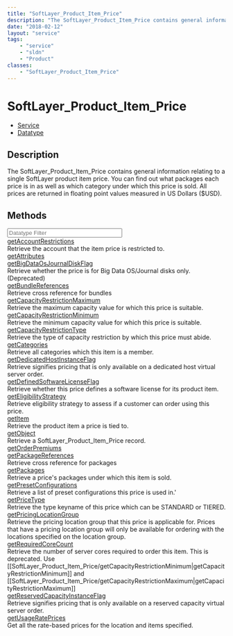 ```yaml
---
title: "SoftLayer_Product_Item_Price"
description: "The SoftLayer_Product_Item_Price contains general information relating to a single SoftLayer product item price. You can... "
date: "2018-02-12"
layout: "service"
tags:
    - "service"
    - "sldn"
    - "Product"
classes:
    - "SoftLayer_Product_Item_Price"
---
```

# SoftLayer_Product_Item_Price
<div id='service-datatype'>
    <ul id='sldn-reference-tabs'>
    <li id='service'> <a href='/reference/services/SoftLayer_Product_Item_Price' >Service</a></li>    <li id='datatype'> <a href='/reference/datatypes/SoftLayer_Product_Item_Price' >Datatype</a></li>
    </ul>
</div>

## Description
The SoftLayer_Product_Item_Price contains general information relating to a single SoftLayer product item price. You can find out what packages each price is in as well as which category under which this price is sold. All prices are returned in floating point values measured in US Dollars ($USD). 



        
<div id="properties" class="content">
    <h2>Methods</h2>
    <div class="view-filters">
        <div class="clearfix">
            <div class="search-input-box">
                <input placeholder="Datatype Filter" onkeyup="titleSearch(inputId='edit-combine', divId='method-div', elementClass='method-row')" 
                    type="text" id="edit-combine" value="" size="30" maxlength="128" class="form-text">
            </div>
        </div>
    </div>
    <div id="method-div">
            <div class="method-row">
                        <span class='view-field-title'><a href='/reference/services/SoftLayer_Product_Item_Price/getAccountRestrictions'> getAccountRestrictions</a> </span>
            <div class='views-field-body'>Retrieve the account that the item price is restricted to.</div>
        </div>
            <div class="method-row">
                        <span class='view-field-title'><a href='/reference/services/SoftLayer_Product_Item_Price/getAttributes'> getAttributes</a> </span>
            <div class='views-field-body'></div>
        </div>
            <div class="method-row">
                        <span class='view-field-title'><a href='/reference/services/SoftLayer_Product_Item_Price/getBigDataOsJournalDiskFlag'> getBigDataOsJournalDiskFlag</a> </span>
            <div class='views-field-body'>Retrieve whether the price is for Big Data OS/Journal disks only. (Deprecated)</div>
        </div>
            <div class="method-row">
                        <span class='view-field-title'><a href='/reference/services/SoftLayer_Product_Item_Price/getBundleReferences'> getBundleReferences</a> </span>
            <div class='views-field-body'>Retrieve cross reference for bundles</div>
        </div>
            <div class="method-row">
                        <span class='view-field-title'><a href='/reference/services/SoftLayer_Product_Item_Price/getCapacityRestrictionMaximum'> getCapacityRestrictionMaximum</a> </span>
            <div class='views-field-body'>Retrieve the maximum capacity value for which this price is suitable.</div>
        </div>
            <div class="method-row">
                        <span class='view-field-title'><a href='/reference/services/SoftLayer_Product_Item_Price/getCapacityRestrictionMinimum'> getCapacityRestrictionMinimum</a> </span>
            <div class='views-field-body'>Retrieve the minimum capacity value for which this price is suitable.</div>
        </div>
            <div class="method-row">
                        <span class='view-field-title'><a href='/reference/services/SoftLayer_Product_Item_Price/getCapacityRestrictionType'> getCapacityRestrictionType</a> </span>
            <div class='views-field-body'>Retrieve the type of capacity restriction by which this price must abide.</div>
        </div>
            <div class="method-row">
                        <span class='view-field-title'><a href='/reference/services/SoftLayer_Product_Item_Price/getCategories'> getCategories</a> </span>
            <div class='views-field-body'>Retrieve all categories which this item is a member.</div>
        </div>
            <div class="method-row">
                        <span class='view-field-title'><a href='/reference/services/SoftLayer_Product_Item_Price/getDedicatedHostInstanceFlag'> getDedicatedHostInstanceFlag</a> </span>
            <div class='views-field-body'>Retrieve signifies pricing that is only available on a dedicated host virtual server order.</div>
        </div>
            <div class="method-row">
                        <span class='view-field-title'><a href='/reference/services/SoftLayer_Product_Item_Price/getDefinedSoftwareLicenseFlag'> getDefinedSoftwareLicenseFlag</a> </span>
            <div class='views-field-body'>Retrieve whether this price defines a software license for its product item.</div>
        </div>
            <div class="method-row">
                        <span class='view-field-title'><a href='/reference/services/SoftLayer_Product_Item_Price/getEligibilityStrategy'> getEligibilityStrategy</a> </span>
            <div class='views-field-body'>Retrieve eligibility strategy to assess if a customer can order using this price.</div>
        </div>
            <div class="method-row">
                        <span class='view-field-title'><a href='/reference/services/SoftLayer_Product_Item_Price/getItem'> getItem</a> </span>
            <div class='views-field-body'>Retrieve the product item a price is tied to.</div>
        </div>
            <div class="method-row">
                        <span class='view-field-title'><a href='/reference/services/SoftLayer_Product_Item_Price/getObject'> getObject</a> </span>
            <div class='views-field-body'>Retrieve a SoftLayer_Product_Item_Price record.</div>
        </div>
            <div class="method-row">
                        <span class='view-field-title'><a href='/reference/services/SoftLayer_Product_Item_Price/getOrderPremiums'> getOrderPremiums</a> </span>
            <div class='views-field-body'></div>
        </div>
            <div class="method-row">
                        <span class='view-field-title'><a href='/reference/services/SoftLayer_Product_Item_Price/getPackageReferences'> getPackageReferences</a> </span>
            <div class='views-field-body'>Retrieve cross reference for packages</div>
        </div>
            <div class="method-row">
                        <span class='view-field-title'><a href='/reference/services/SoftLayer_Product_Item_Price/getPackages'> getPackages</a> </span>
            <div class='views-field-body'>Retrieve a price's packages under which this item is sold.</div>
        </div>
            <div class="method-row">
                        <span class='view-field-title'><a href='/reference/services/SoftLayer_Product_Item_Price/getPresetConfigurations'> getPresetConfigurations</a> </span>
            <div class='views-field-body'>Retrieve a list of preset configurations this price is used in.'</div>
        </div>
            <div class="method-row">
                        <span class='view-field-title'><a href='/reference/services/SoftLayer_Product_Item_Price/getPriceType'> getPriceType</a> </span>
            <div class='views-field-body'>Retrieve the type keyname of this price which can be STANDARD or TIERED.</div>
        </div>
            <div class="method-row">
                        <span class='view-field-title'><a href='/reference/services/SoftLayer_Product_Item_Price/getPricingLocationGroup'> getPricingLocationGroup</a> </span>
            <div class='views-field-body'>Retrieve the pricing location group that this price is applicable for. Prices that have a pricing location group will only be available for ordering with the locations specified on the location group.</div>
        </div>
            <div class="method-row">
                        <span class='view-field-title'><a href='/reference/services/SoftLayer_Product_Item_Price/getRequiredCoreCount'> getRequiredCoreCount</a> </span>
            <div class='views-field-body'>Retrieve the number of server cores required to order this item. This is deprecated. Use [[SoftLayer_Product_Item_Price/getCapacityRestrictionMinimum|getCapacityRestrictionMinimum]] and [[SoftLayer_Product_Item_Price/getCapacityRestrictionMaximum|getCapacityRestrictionMaximum]]</div>
        </div>
            <div class="method-row">
                        <span class='view-field-title'><a href='/reference/services/SoftLayer_Product_Item_Price/getReservedCapacityInstanceFlag'> getReservedCapacityInstanceFlag</a> </span>
            <div class='views-field-body'>Retrieve signifies pricing that is only available on a reserved capacity virtual server order.</div>
        </div>
            <div class="method-row">
                        <span class='view-field-title'><a href='/reference/services/SoftLayer_Product_Item_Price/getUsageRatePrices'> getUsageRatePrices</a> </span>
            <div class='views-field-body'>Get all the rate-based prices for the location and items specified. </div>
        </div>
        </div>
</div>

